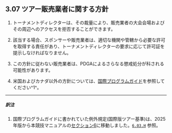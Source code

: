 ## 3.07 ツアー販売業者に関する方針

1. トーナメントディレクターは、その裁量により、販売業者の大会会場およびその周辺へのアクセスを拒否することができます。

1. 該当する場合、スポンサーや販売業者は、適切な機関や管轄から必要な許可を取得する責任があり、トーナメントディレクターの要求に応じて許可証を提示しなければなりません。

1. この方針に従わない販売業者は、PDGAによるさらなる懲戒処分が科される可能性があります。

1. 米国およびカナダ以外の方針については、[国際プログラムガイド](dgj/programguid)を参照してください^1^。

___
##### 訳注

1. 国際プログラムガイドに書かれていた例外規定(国際版ツアー基準)は、2025年版から本競技マニュアルの[セクション6](#セクション6-国際的な差異および例外)に移動しました。[`6.03.H`](#ディスクゴルフ競技マニュアルとの差異) 参照。

